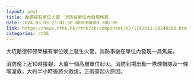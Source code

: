 ```yaml
---
layout: post
title: 勵德邨有單位火警　消防在單位內發現焦屍
date: 2024-03-03 23:01:00.000000000 +08:00
link: https://news.rthk.hk/rthk/ch/component/k2/1742913-20240303.htm
categories: rthk
---
```


大坑勵德邨邨榮樓有單位晚上發生火警，消防事後在單位內發現一具焦屍。

消防晚上近10時接報，大廈一個高層單位起火。消防到場出動一隊煙帽隊及一條喉灌救，大約半小時後將火救熄，正調查起火原因。
